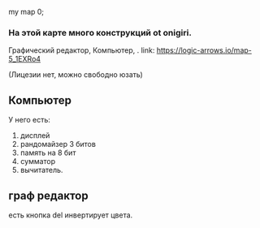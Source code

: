 my map 0;
### На этой карте много конструкций ot onigiri.
Графический редактор, Компьютер, .
link: https://logic-arrows.io/map-5_1EXRo4

(Лицезии нет, можно свободно юзать)

## Компьютер
У него есть:
1. дисплей
2. рандомайзер 3 битов
3. память на 8 бит
4. сумматор
5. вычитатель.

## граф редактор
есть кнопка del инвертирует цвета.

## 





